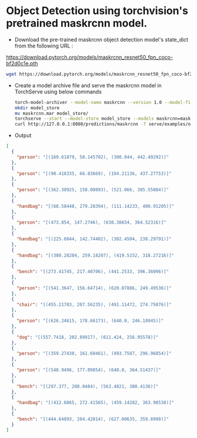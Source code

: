 # Object Detection using torchvision's pretrained maskrcnn model.

* Download the pre-trained maskrcnn object detection model's state_dict from the following URL :

https://download.pytorch.org/models/maskrcnn_resnet50_fpn_coco-bf2d0c1e.pth

```bash
wget https://download.pytorch.org/models/maskrcnn_resnet50_fpn_coco-bf2d0c1e.pth
```

* Create a model archive file and serve the maskrcnn model in TorchServe using below commands

    ```bash
    torch-model-archiver --model-name maskrcnn --version 1.0 --model-file serve/examples/object_detector/maskrcnn/model.py --serialized-file maskrcnn_resnet50_fpn_coco-bf2d0c1e.pth --handler object_detector --extra-files serve/examples/object_detector/index_to_name.json
    mkdir model_store
    mv maskrcnn.mar model_store/
    torchserve --start --model-store model_store --models maskrcnn=maskrcnn.mar --disable-token-auth  --enable-model-api
    curl http://127.0.0.1:8080/predictions/maskrcnn -T serve/examples/object_detector/persons.jpg
    ```
* Output

```json
[
  {
    "person": "[(169.61879, 50.145702), (300.844, 442.49292)]"
  },
  {
    "person": "[(90.418335, 66.83669), (194.21136, 437.27753)]"
  },
  {
    "person": "[(362.38925, 158.00893), (521.066, 385.55084)]"
  },
  {
    "handbag": "[(68.58448, 279.28394), (111.14233, 400.91205)]"
  },
  {
    "person": "[(473.854, 147.2746), (638.38654, 364.52316)]"
  },
  {
    "handbag": "[(225.6044, 142.74402), (302.4504, 230.29791)]"
  },
  {
    "handbag": "[(380.28204, 259.18207), (419.5152, 318.27216)]"
  },
  {
    "bench": "[(273.41745, 217.40706), (441.2533, 396.36096)]"
  },
  {
    "person": "[(541.3647, 156.64714), (620.07886, 249.49536)]"
  },
  {
    "chair": "[(455.21783, 207.56235), (491.11472, 274.75076)]"
  },
  {
    "person": "[(626.24615, 178.66173), (640.0, 246.10945)]"
  },
  {
    "dog": "[(557.7418, 202.89917), (611.424, 256.95578)]"
  },
  {
    "person": "[(359.27438, 161.60461), (493.7587, 296.96854)]"
  },
  {
    "person": "[(548.9496, 177.09854), (640.0, 364.51437)]"
  },
  {
    "bench": "[(297.377, 208.0484), (563.4821, 380.4136)]"
  },
  {
    "handbag": "[(412.6865, 272.41565), (459.14282, 363.98538)]"
  },
  {
    "bench": "[(444.64893, 204.42014), (627.00635, 359.8998)]"
  }
]
```
